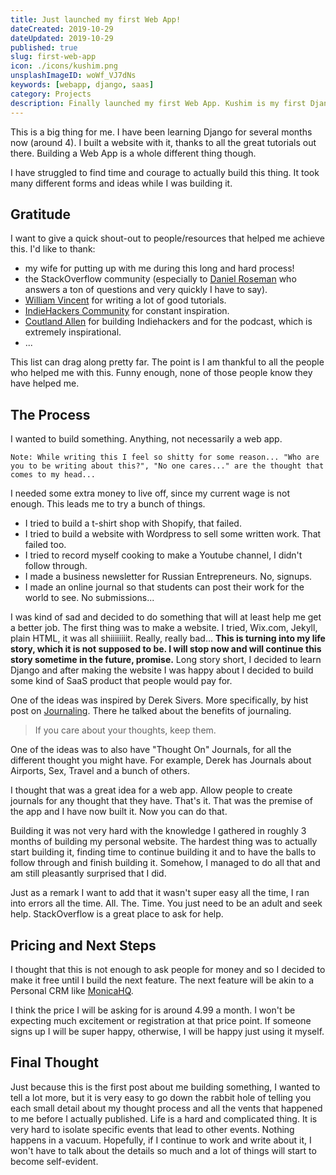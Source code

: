 ```yaml
---
title: Just launched my first Web App!
dateCreated: 2019-10-29
dateUpdated: 2019-10-29
published: true
slug: first-web-app
icon: ./icons/kushim.png
unsplashImageID: woWf_VJ7dNs
keywords: [webapp, django, saas]
category: Projects
description: Finally launched my first Web App. Kushim is my first Django project which was built from scratch.
---
```


This is a big thing for me. I have been learning Django for several months now (around 4). I built a website with it, thanks to all the great tutorials out there. Building a Web App is a whole different thing though.

I have struggled to find time and courage to actually build this thing. It took many different forms and ideas while I was building it.

## Gratitude
I want to give a quick shout-out to people/resources that helped me achieve this. I'd like to thank:

* my wife for putting up with me during this long and hard process!
* the StackOverflow community (especially to [Daniel Roseman](https://stackoverflow.com/users/104349/daniel-roseman?tab=profile) who answers a ton of questions and very quickly I have to say).
* [William Vincent](https://wsvincent.com/) for writing a lot of good tutorials.
* [IndieHackers Community](https://www.indiehackers.com/) for constant inspiration.
* [Coutland Allen](https://www.indiehackers.com/csallen) for building Indiehackers and for the podcast, which is extremely inspirational.
* ...

This list can drag along pretty far. The point is I am thankful to all the people who helped me with this. Funny enough, none of those people know they have helped me.


## The Process
I wanted to build something. Anything, not necessarily a web app.

```
Note: While writing this I feel so shitty for some reason... "Who are you to be writing about this?", "No one cares..." are the thought that comes to my head...
```

I needed some extra money to live off, since my current wage is not enough. This leads me to try a bunch of things.
* I tried to build a t-shirt shop with Shopify, that failed.
* I tried to build a website with Wordpress to sell some written work. That failed too.
* I tried to record myself cooking to make a Youtube channel, I didn't follow through.
* I made a business newsletter for Russian Entrepreneurs. No, signups.
* I made an online journal so that students can post their work for the world to see. No submissions...

I was kind of sad and decided to do something that will at least help me get a better job. The first thing was to make a website. I tried, Wix.com, Jekyll, plain HTML, it was all shiiiiiiiit. Really, really bad... **This is turning into my life story, which it is not supposed to be. I will stop now and will continue this story sometime in the future, promise.** Long story short, I decided to learn Django and after making the website I was happy about I decided to build some kind of SaaS product that people would pay for.

One of the ideas was inspired by Derek Sivers. More specifically, by hist post on [Journaling](https://sivers.org/dj). There he talked about the benefits of journaling.

> If you care about your thoughts, keep them.

One of the ideas was to also have "Thought On" Journals, for all the different thought you might have. For example, Derek has Journals about Airports, Sex, Travel and a bunch of others.

I thought that was a great idea for a web app. Allow people to create journals for any thought that they have. That's it. That was the premise of the app and I have now built it. Now you can do that.

Building it was not very hard with the knowledge I gathered in roughly 3 months of building my personal website. The hardest thing was to actually start building it, finding time to continue building it and to have the balls to follow through and finish building it. Somehow, I managed to do all that and am still pleasantly surprised that I did.

Just as a remark I want to add that it wasn't super easy all the time, I ran into errors all the time. All. The. Time. You just need to be an adult and seek help. StackOverflow is a great place to ask for help.

## Pricing and Next Steps
I thought that this is not enough to ask people for money and so I decided to make it free until I build the next feature. The next feature will be akin to a Personal CRM like [MonicaHQ](https://www.monicahq.com/).

I think the price I will be asking for is around 4.99 a month. I won't be expecting much excitement or registration at that price point. If someone signs up I will be super happy, otherwise, I will be happy just using it myself.


## Final Thought
Just because this is the first post about me building something, I wanted to tell a lot more, but it is very easy to go down the rabbit hole of telling you each small detail about my thought process and all the vents that happened to me before I actually published. Life is a hard and complicated thing. It is very hard to isolate specific events that lead to other events. Nothing happens in a vacuum. Hopefully, if I continue to work and write about it, I won't have to talk about the details so much and a lot of things will start to become self-evident.
